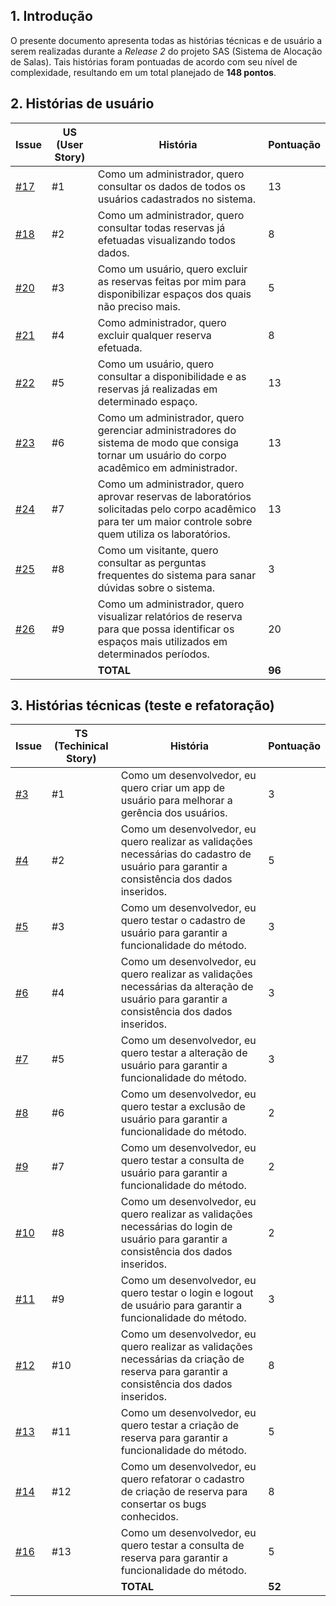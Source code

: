 ## 1. Introdução
O presente documento apresenta todas as histórias técnicas e de usuário a serem realizadas durante a _Release 2_ do projeto SAS (Sistema de Alocação de Salas). Tais histórias foram pontuadas de acordo com seu nível de complexidade, resultando em um total planejado de **148 pontos**.

## 2. Histórias de usuário

|Issue|US (User Story) | História | Pontuação |
|-----|----------------|----------|-----------|
|[#17](https://github.com/fga-gpp-mds/2016.2-SAS_FGA/issues/17) | #1 | Como um administrador, quero consultar os dados de todos os usuários cadastrados no sistema. | 13 | 
|[#18](https://github.com/fga-gpp-mds/2016.2-SAS_FGA/issues/18)  | #2 | Como um administrador, quero consultar todas reservas já efetuadas visualizando todos dados. | 8 |
|[#20](https://github.com/fga-gpp-mds/2016.2-SAS_FGA/issues/20) | #3 | Como um usuário, quero excluir as reservas feitas por mim para disponibilizar espaços dos quais não preciso mais. | 5 | 
|[#21](https://github.com/fga-gpp-mds/2016.2-SAS_FGA/issues/21) | #4 | Como administrador, quero excluir qualquer reserva efetuada. | 8 |
|[#22](https://github.com/fga-gpp-mds/2016.2-SAS_FGA/issues/22) | #5 | Como um usuário, quero consultar a disponibilidade e as reservas já realizadas em determinado espaço. | 13 |
| [#23](https://github.com/fga-gpp-mds/2016.2-SAS_FGA/issues/23) | #6 | Como um administrador, quero gerenciar administradores do sistema de modo que consiga tornar um usuário do corpo acadêmico em administrador. | 13 |
|[#24](https://github.com/fga-gpp-mds/2016.2-SAS_FGA/issues/24)  | #7 | Como um administrador, quero aprovar reservas de laboratórios solicitadas pelo corpo acadêmico para ter um maior controle sobre quem utiliza os laboratórios. | 13 |
|[#25](https://github.com/fga-gpp-mds/2016.2-SAS_FGA/issues/25) | #8 | Como um visitante, quero consultar as perguntas frequentes do sistema para sanar dúvidas sobre o sistema. | 3 |
|[#26](https://github.com/fga-gpp-mds/2016.2-SAS_FGA/issues/26) | #9 | Como um administrador, quero visualizar relatórios de reserva para que possa identificar os espaços mais utilizados em determinados períodos. | 20 |
| | | **TOTAL** | **96** | 

## 3. Histórias técnicas (teste e refatoração)

|Issue|TS (Techinical Story) | História | Pontuação |
|-----|----------------|----------|-----------|
|[#3](https://github.com/fga-gpp-mds/2016.2-SAS_FGA/issues/3)  | #1 | Como um desenvolvedor, eu quero criar um app de usuário para melhorar a gerência dos usuários. | 3  |
|[#4](https://github.com/fga-gpp-mds/2016.2-SAS_FGA/issues/4)  | #2 | Como um desenvolvedor, eu quero realizar as validações necessárias do cadastro de usuário para garantir a consistência dos dados inseridos. | 5  |
|[#5](https://github.com/fga-gpp-mds/2016.2-SAS_FGA/issues/5) | #3 | Como um desenvolvedor, eu quero testar o cadastro de usuário para garantir a funcionalidade do método.| 3 |
|[#6](https://github.com/fga-gpp-mds/2016.2-SAS_FGA/issues/6) | #4 | Como um desenvolvedor, eu quero realizar as validações necessárias da alteração de usuário para garantir a consistência dos dados inseridos. | 3 |
|[#7](https://github.com/fga-gpp-mds/2016.2-SAS_FGA/issues/7) | #5 | Como um desenvolvedor, eu quero testar a alteração de usuário para garantir a funcionalidade do método. | 3 |
|[#8](https://github.com/fga-gpp-mds/2016.2-SAS_FGA/issues/8) | #6 | Como um desenvolvedor, eu quero testar a exclusão de usuário para garantir a funcionalidade do método. | 2 |
|[#9](https://github.com/fga-gpp-mds/2016.2-SAS_FGA/issues/9) | #7 | Como um desenvolvedor, eu quero testar a consulta de usuário para garantir a funcionalidade do método. | 2 |
|[#10](https://github.com/fga-gpp-mds/2016.2-SAS_FGA/issues/10) | #8 | Como um desenvolvedor, eu quero realizar as validações necessárias do login de usuário para garantir a consistência dos dados inseridos. | 2 |
|[#11](https://github.com/fga-gpp-mds/2016.2-SAS_FGA/issues/11) | #9 | Como um desenvolvedor, eu quero testar o login e logout de usuário para garantir a funcionalidade do método. | 3 |
|[#12](https://github.com/fga-gpp-mds/2016.2-SAS_FGA/issues/12) | #10 | Como um desenvolvedor, eu quero realizar as validações necessárias da criação de reserva para garantir a consistência dos dados inseridos. | 8 |
|[#13](https://github.com/fga-gpp-mds/2016.2-SAS_FGA/issues/13) | #11 | Como um desenvolvedor, eu quero testar a criação de reserva para garantir a funcionalidade do método. | 5 | 
|[#14](https://github.com/fga-gpp-mds/2016.2-SAS_FGA/issues/14) | #12 | Como um desenvolvedor, eu quero refatorar o cadastro de criação de reserva para consertar os bugs conhecidos. | 8 |
|[#16](https://github.com/fga-gpp-mds/2016.2-SAS_FGA/issues/16) | #13 | Como um desenvolvedor, eu quero testar a consulta de reserva para garantir a funcionalidade do método. | 5 |
| | | **TOTAL** | **52** | 